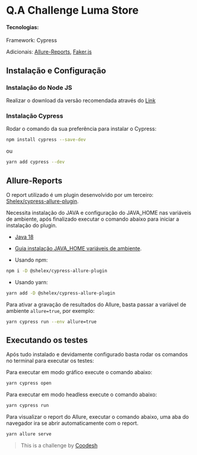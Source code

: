 # Q.A Challenge Luma Store 

#### Tecnologias:

Framework: Cypress

Adicionais: [Allure-Reports](<https://github.com/Shelex/cypress-allure-plugin>), [Faker.js](https://fakerjs.dev>)


## Instalação e Configuração 

### Instalação do Node JS

Realizar o download da versão recomendada através do [Link](<https://nodejs.org/en/>) 

### Instalação Cypress

Rodar o comando da sua preferência para instalar o Cypress:

```Bash
npm install cypress --save-dev
```
ou
```Bash
yarn add cypress --dev
```

## Allure-Reports

O report utilizado é um plugin desenvolvido por um terceiro: [Shelex/cypress-allure-plugin](<https://github.com/Shelex/cypress-allure-plugin>).

Necessita instalação do JAVA e configuração do JAVA_HOME nas variáveis de ambiente, após finalizado executar o comando abaixo para iniciar a instalação do plugin.

- [Java 18](<https://www.oracle.com/java/technologies/javase/jdk18-archive-downloads.html>)

- [Guia instalação JAVA_HOME variáveis de ambiente](<https://confluence.atlassian.com/confbr1/configurando-a-variavel-java_home-no-windows-933709538.html>).


- Usando npm:
```Bash
npm i -D @shelex/cypress-allure-plugin
```

- Usando yarn:
```Bash
yarn add -D @shelex/cypress-allure-plugin
```

Para ativar a gravação de resultados do Allure, basta passar a variável de ambiente `allure=true`, por exemplo:

```Bash
yarn cypress run --env allure=true
```

## Executando os testes

Após tudo instalado e devidamente configurado basta rodar os comandos no terminal para executar os testes:

Para executar em modo gráfico execute o comando abaixo:

```Bash
yarn cypress open
```

Para executar em modo headless execute o comando abaixo:

```Bash
yarn cypress run
```

Para visualizar o report do Allure, executar o comando abaixo, uma aba do navegador ira se abrir automaticamente com o report.

```Bash
yarn allure serve
```

>This is a challenge by [Coodesh](<https://coodesh.com>)
